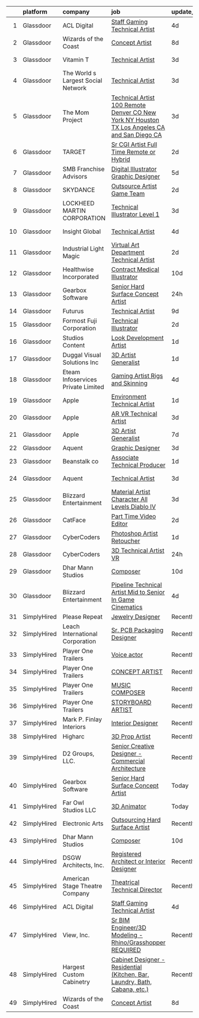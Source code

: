 

|    | platform    | company                            | job                                                                                                                                                                                                                                                                                                                                                                                                                                                                                                                                                                                                                                                                                                                                                                                                                                                                                                                                                                                                                                                                                                                                                                                                                                                                                                                                                                                 | update_time   | location              |
|---:|:------------|:-----------------------------------|:------------------------------------------------------------------------------------------------------------------------------------------------------------------------------------------------------------------------------------------------------------------------------------------------------------------------------------------------------------------------------------------------------------------------------------------------------------------------------------------------------------------------------------------------------------------------------------------------------------------------------------------------------------------------------------------------------------------------------------------------------------------------------------------------------------------------------------------------------------------------------------------------------------------------------------------------------------------------------------------------------------------------------------------------------------------------------------------------------------------------------------------------------------------------------------------------------------------------------------------------------------------------------------------------------------------------------------------------------------------------------------|:--------------|:----------------------|
|  1 | Glassdoor   | ACL Digital                        | [Staff Gaming Technical Artist](https://www.glassdoor.com/partner/jobListing.htm?pos=116&ao=1136043&s=58&guid=00000181e6dcd926a4d9db49e20aebaf&src=GD_JOB_AD&t=SR&vt=w&ea=1&cs=1_076564b6&cb=1657435642517&jobListingId=1007985944453&jrtk=3-0-1g7jdpma9i4mg801-1g7jdpman2271000-29d800fa47da9fc0-)                                                                                                                                                                                                                                                                                                                                                                                                                                                                                                                                                                                                                                                                                                                                                                                                                                                                                                                                                                                                                                                                                 | 4d            | San Diego, CA         |
|  2 | Glassdoor   | Wizards of the Coast               | [Concept Artist](https://www.glassdoor.com/partner/jobListing.htm?pos=130&ao=1136043&s=58&guid=00000181e6dcd926a4d9db49e20aebaf&src=GD_JOB_AD&t=SR&vt=w&ea=1&cs=1_6547caa1&cb=1657435642522&jobListingId=1007977684354&jrtk=3-0-1g7jdpma9i4mg801-1g7jdpman2271000-7ad7a05a92fb6082-)                                                                                                                                                                                                                                                                                                                                                                                                                                                                                                                                                                                                                                                                                                                                                                                                                                                                                                                                                                                                                                                                                                | 8d            | Bellevue, WA          |
|  3 | Glassdoor   | Vitamin T                          | [Technical Artist](https://www.glassdoor.com/partner/jobListing.htm?pos=110&ao=1110586&s=58&guid=00000181e6dcd926a4d9db49e20aebaf&src=GD_JOB_AD&t=SR&vt=w&cs=1_6734d968&cb=1657435642516&jobListingId=1007988098721&cpc=1160948BCBA38B5B&jrtk=3-0-1g7jdpma9i4mg801-1g7jdpman2271000-2b2d0e60afca73cd--6NYlbfkN0DMrcEu7yrtATojKJA7cEzGQ3FdRGWLh0CZQInL4ECGI6k5tN82kdM0cJmh4vC7GgiKy1q_3WkY6rjlaNyM-NFF-LMAwy3JaJF1RGub72pDl2mIPe3VnFjQnN-fePEoO685VwMCQpqIS558ZLLcSJY-3aBIAd5h5SYR4UA-W3wwIbrA6ockno9ovdrfWk04bWtzRZ1IPNnnwtHA7euUKp1O4qiDDPxJ-tj4zLXwIjXqg8nx0aV_NTePmQmt2N0CYPFLMPpuzG7l7J6w8EM1tO4TlWrY8Q-WAe_1MnUVd6t9B4bRJKv_RRXp7xb7goMGlNyIFIqlxnD41s0grz5dy6Orxck2Zg1iyNxLDB92sSApN2iPTiYJIt38IhSBPpu3P4BYd1H1Ugmvy7ZssCHop7KNLVJ1XGByBYbWn658siEXA4B_1fKu_uemQiNPzVi6hb-E_wPDi3HbFlyn4oFzx-21PkrEtCv5dJ4%3D)                                                                                                                                                                                                                                                                                                                                                                                                                                                                                                                                                                | 3d            | Sunnyvale, CA         |
|  4 | Glassdoor   | The World s Largest Social Network | [Technical Artist](https://www.glassdoor.com/partner/jobListing.htm?pos=107&ao=1110586&s=58&guid=00000181e6dcd926a4d9db49e20aebaf&src=GD_JOB_AD&t=SR&vt=w&ea=1&cs=1_1d02d961&cb=1657435642516&jobListingId=1007988214688&cpc=7AD1D84939BBEEF3&jrtk=3-0-1g7jdpma9i4mg801-1g7jdpman2271000-a1a4e404d348c6f7--6NYlbfkN0DSgjPPcnEdvoK3uuxfISLALE6pB1FR7YSHOr_tSg5_QGIhoz_2VqUepdcKLBLI_zQIFmzuBr9mcjXu1U_GqcqSnFLGSfTR5WLUThO9br6SZoCdvmPSI0rthZgVMtUWT4jJHFhHpgjNLss2RlP5qDPR-4G2FcONWnprSe1SvgWyoZBrh6D-oNvMLqe-FkKOkaRwviUgNHjWu7q3Ho7CpQZwCUSOblk8l_r78h3C8BK8ah3Zfj1qxJP2gak4Xb0aqu3jDMZZtnWENx8H1y7pgJhKWx8iMqzpkRy8xonflRX7IN7Qp1FsPDkiADXcVVL9aCwqCMksnjtFydIg3bkMtqtQ9KoJzpvldE2fL4z6dsHFqsf1aU-ejfCasWXffpeiWeo8J8FJWdGnUEyN0nsdSuQH4985cJjpAQh9QSg2_sHIx2ZiDvTo0aQ6qhjiiOjcDk1Gr1Czsgrfi34jtky65ZhOHAv8s7BTRbRyF9J2J1b2yS2PIQYScZn5w0n9bzwDW2KIcsgp15x1LCFZbifjqxBVZm5c6D_P2n3lHTbRtmokQC4kR5d5fI5p7qSQvCdEf8nDEegrt0387GHDI0MisYVi)                                                                                                                                                                                                                                                                                                                                                                                                                                         | 3d            | Sunnyvale, CA         |
|  5 | Glassdoor   | The Mom Project                    | [Technical Artist  100 Remote  Denver  CO  New York  NY  Houston  TX  Los Angeles  CA and San Diego  CA  ](https://www.glassdoor.com/partner/jobListing.htm?pos=105&ao=1110586&s=58&guid=00000181e6dcd926a4d9db49e20aebaf&src=GD_JOB_AD&t=SR&vt=w&cs=1_41b75809&cb=1657435642516&jobListingId=1007987865556&cpc=9952A63AB06E78AD&jrtk=3-0-1g7jdpma9i4mg801-1g7jdpman2271000-e8bab89f955ee75d--6NYlbfkN0BDp_epf89aHDQhKpPegNJQ_ldQpEFZQsM9OcONMGxWx6pU56EKHF58QjVdAUvn2gVWpkrLpX7vbcRQkNV9tOkX76t6RLawuP69hVNiPT-5w9MsammGRc9-rbXIBonHvMcDVeg0HnuwN8fSZJKkkYakTZDfzWFGRI2anTVbvUj690w3nKERSW5T3EP1hhQk322hbCODBlYLDhMuYbrQMGZw2-ZK8S0ez4UNirHua1kPLS8p6tB41xC9ZvtqSa7hfLx5HuoBcQcO05p8YfGL6jGUHSgzl_aIlUJ-dVZj2FiFJZ6Vqzk06x04IJ5I-fca77_V0OfXH-rRXMGSAN-5ytpOzgpsei3bintnGu0-dK9PVZB18iMuX3_ch5HJfhA_1PMhAROq4KdPQ38Bh1p2UNsgiodadBREWxQVOBtQ1aE3vR9TqaZ_SpbpFypdXoNE-JrrskMdtGFI80Ty7qEhyjRlDInu4BR823oWQzE-SWcd89He0DLeJicpn_8WC63ktAcKreVQiuPCFa7zisYmbnaVPqB_S7UFKHoceJBbVVlTXnsEqS_Bd2lE0sSxcecx447kfgHp9huKew%3D%3D)                                                                                                                                                                                                                                                                                                                                                          | 3d            | Remote                |
|  6 | Glassdoor   | TARGET                             | [Sr CGI Artist  Full Time Remote or Hybrid ](https://www.glassdoor.com/partner/jobListing.htm?pos=129&ao=1136043&s=58&guid=00000181e6dcd926a4d9db49e20aebaf&src=GD_JOB_AD&t=SR&vt=w&cs=1_b59e9209&cb=1657435642522&jobListingId=1007989632730&jrtk=3-0-1g7jdpma9i4mg801-1g7jdpman2271000-33ad0675f8881575-)                                                                                                                                                                                                                                                                                                                                                                                                                                                                                                                                                                                                                                                                                                                                                                                                                                                                                                                                                                                                                                                                         | 2d            | Minneapolis, MN       |
|  7 | Glassdoor   | SMB Franchise Advisors             | [Digital Illustrator Graphic Designer](https://www.glassdoor.com/partner/jobListing.htm?pos=123&ao=1136043&s=58&guid=00000181e6dcd926a4d9db49e20aebaf&src=GD_JOB_AD&t=SR&vt=w&ea=1&cs=1_2d27ddb2&cb=1657435642521&jobListingId=1007982450518&jrtk=3-0-1g7jdpma9i4mg801-1g7jdpman2271000-c5add34959eea285-)                                                                                                                                                                                                                                                                                                                                                                                                                                                                                                                                                                                                                                                                                                                                                                                                                                                                                                                                                                                                                                                                          | 5d            | Remote                |
|  8 | Glassdoor   | SKYDANCE                           | [Outsource Artist   Game Team](https://www.glassdoor.com/partner/jobListing.htm?pos=126&ao=1136043&s=58&guid=00000181e6dcd926a4d9db49e20aebaf&src=GD_JOB_AD&t=SR&vt=w&cs=1_d85ac9d6&cb=1657435642522&jobListingId=1007991087825&jrtk=3-0-1g7jdpma9i4mg801-1g7jdpman2271000-cdc457ddb4e10387-)                                                                                                                                                                                                                                                                                                                                                                                                                                                                                                                                                                                                                                                                                                                                                                                                                                                                                                                                                                                                                                                                                       | 2d            | Los Angeles, CA       |
|  9 | Glassdoor   | LOCKHEED MARTIN CORPORATION        | [Technical Illustrator  Level 1 ](https://www.glassdoor.com/partner/jobListing.htm?pos=122&ao=1136043&s=58&guid=00000181e6dcd926a4d9db49e20aebaf&src=GD_JOB_AD&t=SR&vt=w&cs=1_2c9b632a&cb=1657435642518&jobListingId=1007988780027&jrtk=3-0-1g7jdpma9i4mg801-1g7jdpman2271000-628c7059e8481efe-)                                                                                                                                                                                                                                                                                                                                                                                                                                                                                                                                                                                                                                                                                                                                                                                                                                                                                                                                                                                                                                                                                    | 3d            | Fort Worth, TX        |
| 10 | Glassdoor   | Insight Global                     | [Technical Artist](https://www.glassdoor.com/partner/jobListing.htm?pos=111&ao=1110586&s=58&guid=00000181e6dcd926a4d9db49e20aebaf&src=GD_JOB_AD&t=SR&vt=w&cs=1_003cd1ab&cb=1657435642516&jobListingId=1007984955147&cpc=F41FEAB56D215062&jrtk=3-0-1g7jdpma9i4mg801-1g7jdpman2271000-0d47b5b38d625a0b--6NYlbfkN0BKkHZu3wF05EeDimN_p6sYpKCMArvwa95YdH7UpkaBCqc7l59Erwqc4yQsGO85_EKEn558F98MKpWhF08_qWl2RfFStlXRB4NBi_v0j6fHa48csrpDh3xDnKMb1UIJJEwi2MjWYEsdNJ_1wd0-tb-mjDype4XduaJcWaHu59h_vq_iQcRYoMYB0AwwaDpBXH2anQtJuTM3H6g6LBjcSTMVXbZo_SLH0CsTeRjB2kgKDrCip2XAa--Lhm19QfQNQsI8Dfn8P7k9jfE0LOUyzovRjZdgqWLA44DngKdaOb7CYNTGz9UHWwvA0ijjj7THRjlHXllv4zI_vBaEaA4X5hRker5OiLKJcCCQDHcp8PM05n_-S9CkiPHKSTIA9PhCW1RWJoR8txT13Zfi-JSaynmTFFAvq7jEY8V6-9sZwOoF0HoqNvPKpiyQ13EkYV6B31Kd9n7Hi04ZXRglo5SLVVaFsGTrc1K_U5dVS8PjttEBBA%3D%3D)                                                                                                                                                                                                                                                                                                                                                                                                                                                                                                                                                  | 4d            | Menlo Park, CA        |
| 11 | Glassdoor   | Industrial Light   Magic           | [Virtual Art Department Technical Artist](https://www.glassdoor.com/partner/jobListing.htm?pos=120&ao=1136043&s=58&guid=00000181e6dcd926a4d9db49e20aebaf&src=GD_JOB_AD&t=SR&vt=w&cs=1_718beb57&cb=1657435642518&jobListingId=1007989925367&jrtk=3-0-1g7jdpma9i4mg801-1g7jdpman2271000-535a33fae180d7a9-)                                                                                                                                                                                                                                                                                                                                                                                                                                                                                                                                                                                                                                                                                                                                                                                                                                                                                                                                                                                                                                                                            | 2d            | San Francisco, CA     |
| 12 | Glassdoor   | Healthwise  Incorporated           | [Contract Medical Illustrator](https://www.glassdoor.com/partner/jobListing.htm?pos=127&ao=1136043&s=58&guid=00000181e6dcd926a4d9db49e20aebaf&src=GD_JOB_AD&t=SR&vt=w&cs=1_ca36282d&cb=1657435642522&jobListingId=1007971632705&jrtk=3-0-1g7jdpma9i4mg801-1g7jdpman2271000-dbed4dc10ef7ec55-)                                                                                                                                                                                                                                                                                                                                                                                                                                                                                                                                                                                                                                                                                                                                                                                                                                                                                                                                                                                                                                                                                       | 10d           | Remote                |
| 13 | Glassdoor   | Gearbox Software                   | [Senior Hard Surface Concept Artist](https://www.glassdoor.com/partner/jobListing.htm?pos=128&ao=1136043&s=58&guid=00000181e6dcd926a4d9db49e20aebaf&src=GD_JOB_AD&t=SR&vt=w&ea=1&cs=1_9278f517&cb=1657435642522&jobListingId=1007994173113&jrtk=3-0-1g7jdpma9i4mg801-1g7jdpman2271000-23bbf24523861696-)                                                                                                                                                                                                                                                                                                                                                                                                                                                                                                                                                                                                                                                                                                                                                                                                                                                                                                                                                                                                                                                                            | 24h           | Frisco, TX            |
| 14 | Glassdoor   | Futurus                            | [Technical Artist](https://www.glassdoor.com/partner/jobListing.htm?pos=125&ao=1136043&s=58&guid=00000181e6dcd926a4d9db49e20aebaf&src=GD_JOB_AD&t=SR&vt=w&cs=1_4342b5e8&cb=1657435642522&jobListingId=1007975388605&jrtk=3-0-1g7jdpma9i4mg801-1g7jdpman2271000-518fd213d530cf2c-)                                                                                                                                                                                                                                                                                                                                                                                                                                                                                                                                                                                                                                                                                                                                                                                                                                                                                                                                                                                                                                                                                                   | 9d            | Atlanta, GA           |
| 15 | Glassdoor   | Formost Fuji Corporation           | [Technical Illustrator](https://www.glassdoor.com/partner/jobListing.htm?pos=101&ao=1110586&s=58&guid=00000181e6dcd926a4d9db49e20aebaf&src=GD_JOB_AD&t=SR&vt=w&ea=1&cs=1_b0145e10&cb=1657435642516&jobListingId=1007991091859&cpc=39BF0EDDD7C951CC&jrtk=3-0-1g7jdpma9i4mg801-1g7jdpman2271000-be6f43ec227107dc--6NYlbfkN0AO-lx13pzomzdSppJUWL3QXsQT8oyFk4U4LWH8QC50CrDq5yYFSZNdw6XhlElfAiUND0bavzWePFgmziYefkO3atJ_SwK820d2liYcoGKoeeG6kRrT4hBb3RGqlTD8Yef1Rx8AJlRd1KC1C0eqhf8Z2Rk0llX2GwWrVsQeJaCIJkOcHMTDEPiF3u3ygl1CY0J2bl24ymoJnF7kmc5gKhOStog3vc3mg8s1_ZfnM_RI2Z3Rp7darfqi5lo_I6aIv7w5VqUcxIKt8Up99cMoX9C6SGNFdtphzRp7Or0ILxOMCK3g8gSbAbAQjfaBHOnrjRBQW0Mtw-sYz_BXdep-8ikMBPJqqSaGF3hC5Yun9KRslCYR_oZ6F7iLIIfBZy9K1Ec-awiEtK710uGtEMY45HGczifhjvlkWA0pgWPssWvcmDiGL9zx4B3N4Bsyxy2a_tur_sZxyFmsRR7YOPuNO8w8hpNSIiGZX039OXPrNFkazta5HxbYPz2pNIxz9wCGbKQ%3D)                                                                                                                                                                                                                                                                                                                                                                                                                                                                                                                      | 2d            | Woodinville, WA       |
| 16 | Glassdoor   | Studios Content                    | [Look Development Artist](https://www.glassdoor.com/partner/jobListing.htm?pos=124&ao=1136043&s=58&guid=00000181e6dcd926a4d9db49e20aebaf&src=GD_JOB_AD&t=SR&vt=w&cs=1_8dcb0886&cb=1657435642522&jobListingId=1007992753375&jrtk=3-0-1g7jdpma9i4mg801-1g7jdpman2271000-d984a1ac96bddf86-)                                                                                                                                                                                                                                                                                                                                                                                                                                                                                                                                                                                                                                                                                                                                                                                                                                                                                                                                                                                                                                                                                            | 1d            | Burbank, CA           |
| 17 | Glassdoor   | Duggal Visual Solutions  Inc       | [3D Artist  Generalist ](https://www.glassdoor.com/partner/jobListing.htm?pos=102&ao=1110586&s=58&guid=00000181e6dcd926a4d9db49e20aebaf&src=GD_JOB_AD&t=SR&vt=w&ea=1&cs=1_d4776ca4&cb=1657435642516&jobListingId=1007993253040&cpc=F583A5AE0DDDFE3A&jrtk=3-0-1g7jdpma9i4mg801-1g7jdpman2271000-f8c5c17823b204e5--6NYlbfkN0AhPjSs2vo7RLee1_xLIpHd_nFD1kHt2eelnwykkGzonkBtTeKLv8Il_cy6fct9mZu76NhqZI8ImsfvoZqh_yIftBXURjgxHID-nQlXGohxsm98MkbgtWzqRqLVNiefnlI6JCFoG2brzQq4dIhSuvOUmVP0Ej1M6SPY5H994CyiQw8KW5ptrDy9nkS6n9r-ReApooT1V7LrWXVodANmIW32Zz8eKJQIsNeoq2n7r8hQR_nKJUN6W-1sgsB1dQogGhyMTgJhU6kceMCNft02Wb-F6E_s2nXna_HKrPfuZcUB_oHGRbgW8kVCHmeyY0HB_joWD0Pi5RUwT60Pl9DKG2RZ4ps3_eonL2LKO736QtQ81RxnQTPeTEv5_nYr_aZZpzcstPUk4NC9__9GeSIBvRbEZrLvwkrPvcyo2qYfgerscqswrjpJjoNwPQCRwWQ83PwRSQVXt8daT2C9QRXwMdKSgOGPqWutgCO844vSh7xgkie_0NIWfJXuor8PcGuITo4%3D)                                                                                                                                                                                                                                                                                                                                                                                                                                                                                                                     | 1d            | Remote                |
| 18 | Glassdoor   | Eteam Infoservices Private Limited | [Gaming Artist Rigs and Skinning ](https://www.glassdoor.com/partner/jobListing.htm?pos=115&ao=1110586&s=58&guid=00000181e6dcd926a4d9db49e20aebaf&src=GD_JOB_AD&t=SR&vt=w&ea=1&cs=1_9a9461eb&cb=1657435642517&jobListingId=1007985702247&cpc=9908D8D4413DBB8A&jrtk=3-0-1g7jdpma9i4mg801-1g7jdpman2271000-0446465550e55cbd--6NYlbfkN0Dh7uhyTJ7ceVX9cxrhRzkf3V-ashF7vV1FDMtoY4ul7WmHnca46Sdb1uL5D_1w7ub67RTkJHsD-kb6Yd1DQurbQnkcXPgFaaW1sINN1ZkHhVeFO-rZGZbgEdJoioXIoyVomiCtZgAx_muNNnm6cvEwY_znyqSg6HZtgMF9f_hQtVe_n8Oqgt2VYRZ-EHiSEHvAgz2ybPOopITcvFPaTNV8GpdAVBjsSbTvNrNMXz7BbnKz5guZesak2URDPcFS1MpKikfLPZiQIP-GrZlucsdTtwDzLcARzeKDJI6JJ_M__-tp4Y6sQ_osqTUJGJwkzqswyPm5AuvMcE32KxS7QQ7LJzv45EFRJh6qiALTTrdWsbHZq_c75ohKL-oSM-mWQGTQ37XQTCw64vkBV5jPZ1sCJn3zpJsl4k2l17c0RVYReSXn6RQBJMg6UnrbOBccqUCsllVLjqzFD6hfNn7vW7Ddu9_VifncxGoCevsiSiNyuBqJ6wQ87A2a-468uT5c0Nl01RJB3lE1Q_KglMihMY4u)                                                                                                                                                                                                                                                                                                                                                                                                                                                                                         | 4d            | Remote                |
| 19 | Glassdoor   | Apple                              | [Environment Technical Artist](https://www.glassdoor.com/partner/jobListing.htm?pos=103&ao=1110586&s=58&guid=00000181e6dcd926a4d9db49e20aebaf&src=GD_JOB_AD&t=SR&vt=w&cs=1_b587b683&cb=1657435642515&jobListingId=1007993991310&cpc=334ABAF5D42DC775&jrtk=3-0-1g7jdpma9i4mg801-1g7jdpman2271000-fcf15d6e75ddb4fb--6NYlbfkN0BvKrLyj5gPmtZO9T8euul8TCxuuKNOtzRJOomxnwSEodTz2Bc-sPZl5OJ9R4TJsNcmDZ0l2LB6DrSnwurn1K0vJ4iTjl9QW1JhBWTF0sXP1R9ts6Ae-JoDFyTmVPZfYj5lbR6qxK1JlFKY1Gwlbcyi0vLO8WwnTX4dOHZ3APzh0jZ3Pbsrn4Sf2pDZr-tOp7M3us1aocG8NUC5OUlVUNEHY7bro8apuC2Kej1i6yP1QRliCMuD1IF4y6jEocXhYzZgvZldZovMYhUV07ELkrnpMiSIYN_a3GnjkuCdW7QoNJaJvwI3ZJu83iaeLmCyk4_phyRa8S9ToVQQXgexImZZmXNPW1D-iOH358Y_21rnb2i5PteCy2de2gSfoIPnyGQZ1UdWVMmj7AUDVwf6xKZYV0GUEb898SxqGbUuaZ3iCkp-zLHFgrFztdsgHzdF-ZdGniIS8Oi6WBAqvQZZzTjA8Pkx_D9vMnBrYtDtgN7aI3AWeiCkgf3HbjCMcQdD5wWDjDGAzwy4m6ft8bYoY0ERy6k8Pwxxcmz5D721oF5W6IkuNB86f4M0td_FDtZMYpOC3P4Iuor_M2Oagrbg-5yLMn21kJcKJTr_CErIu0XOB70KdfywRL270X-kAajEKlWZPuC3ClXC67qsrdacv5pGtARXryZw_sHKTGvHBS6HzFRTOOjBzrjTcNy6SPxrkt6AkLk0_XrxbEH4d73MR7g4Y1LcDax-l75djUU3KUwvZ9VW9NpXFfcxcT1-d37YDe8WInqAtamITkO57sDEhU70UDo2pqY_aMERFbQhvPOaG0nrg6X0u5PXAkI3fAcG3d8QRJe2QYcJNdNwMxmNutTCG6XPH8SX-Xp2cLAMhwNNY5WU9gkwhgTUlQ-bUQL-4mEm8uy_e1Wc7KFUHlme6w2fvDmxFPVWAlNbiqn2-DYWEZxVi7bEFuA1fgbap6ibVklj2EXT-9xsRw%3D%3D)                                      | 1d            | Culver City, CA       |
| 20 | Glassdoor   | Apple                              | [AR VR Technical Artist](https://www.glassdoor.com/partner/jobListing.htm?pos=104&ao=1110586&s=58&guid=00000181e6dcd926a4d9db49e20aebaf&src=GD_JOB_AD&t=SR&vt=w&cs=1_f20ba262&cb=1657435642515&jobListingId=1007988605059&cpc=AC285F3A3ECA6BB0&jrtk=3-0-1g7jdpma9i4mg801-1g7jdpman2271000-9feff9323e344f90--6NYlbfkN0BvKrLyj5gPmtZO9T8euul8TCxuuKNOtzRJOomxnwSEodTz2Bc-sPZlt2Zgji_QUXHm5gyoIT_Mzgf9NN-RocgMMTGC6zbdmofl4nPmT6-6rT4MBHRKw9tcVAKZ7eCk9OJc8ML9i3q-_TKT9QiBsttnhRVBZ_MxB0_scEhOJNNfMvUDZY2hRjeSTM18pwBanlCO4KxNBrV8XNYKMuzh8v17l8wL5G2iPGQBCYuuEO2fOxm5rut_GKPqhxfrfUO1F0UPWXGJtMBm_je2Fgp8GGXJse8x3DcMfzm27BPBsMztgtpZv1tk0wW0DOcO4J7ZwYOUiDU_FUrvMNxL88LslplE5_46PQrheRo3Rnh3L20O8BKwUg3KcynmQXYitIm9KIg7W8Adk2bfe9mcW9Quk7npRjFYyz3Ji0ZLX0D138WXXqJ-Dvj-hxbU_XFgaHUZi9viSXKh4L90JxSm3kF1tYpQEv3hiMWeUqjr3ZI2jDmczlV9WelszqlIro_u1QwPlasB7IopWEsEKQWLnW_tEpa-tg0TsuOfulnOIi-B01_QY9yiZbUwKbZkRLWSoXic9Jsmy0aARkQDRNKOVjxZ-jX6harSjsT_2i8UyWf53x8qThdU6B2b7pd4rmpNW64BkwZnZr5NOJSBqY8ALhZurr6C_5SwqvEsDIHIzOiLnpHHommLkeFwBel0aL8TvOPRsxZfQbj8azG9OtDT-izAoMtj2LJn6yFyF9y8xRZ0A2qVLy8DpGD4ET9CQU8YoCHQSTR3Q1THiJtpmKVEsVB72TT-8ehOdgrU0r-F5YiGSkqJusa3aPKTifQEtlt9849UnglC79mqBBooKHyFYK3ir6ASP82jfuP5xq_eojV2hRbdlykZpPgPDsG7_gUT3h_p5N5SJAxtsHSFuYol7y1QSgvOaM2hGPY5kB5hSB2CQ6mwneBRvrFwtvPXwh3OwVIQaN5tCX2czZwZVQ%3D%3D)                                            | 3d            | Cupertino, CA         |
| 21 | Glassdoor   | Apple                              | [3D Artist Generalist](https://www.glassdoor.com/partner/jobListing.htm?pos=108&ao=1110586&s=58&guid=00000181e6dcd926a4d9db49e20aebaf&src=GD_JOB_AD&t=SR&vt=w&cs=1_0971710f&cb=1657435642516&jobListingId=1007978835166&cpc=8795CF9063CD573D&jrtk=3-0-1g7jdpma9i4mg801-1g7jdpman2271000-dd83f23249e676b9--6NYlbfkN0BvKrLyj5gPmtZO9T8euul8TCxuuKNOtzRJOomxnwSEodTz2Bc-sPZlt2Zgji_QUXFzs3_OXxsWzs7YIt3ioflpzSAAF4rgqonoVe2LKgpjiPjYURdhBb_oyTcdTmpPA12ssH1CfLRJ2WnXk-7NDdzo3WWgza_L42_8hKnl2_nhWIPKOKpuZt2WIq5sYBXBS3caf-MZTy5-E5FAXP1TouR4lkYSI-NbIYEzTiM4kAJhamZ5RaFRuxqv14HO-LNc324tVyHQ67iJXdvY5IVCbIlUk_qeeyUHjxKkdygaus_1t12Kriefn81LIUDyq_TmVFG6U-QPLhP2jv2DW9I2XcTQA7cTL54elmJg11RESoFmuyW3hrBRL-lshoDIIpjSCl_1wKA08vDDnG09wntB8pAxbrBVnz7Qzbr8Mz5tbyLeNzpnLtzN6aWBd2doFuQbfZv41jCFiD1Lx5IT_HAUFnwyW7oQQWGdy6Xn4Unx3Zg2AeKyo6fcO4eDGqYSmF8oLXc3qmp92Nynofg7HFb8v8pL6rfPndKFWwlfaGaPsVGZoQKAtR7V1ilYYwave9edoev3lTCVX7HmfBRH6mpUYKUmUBpQFIK4CG2B3o-OFzkCYsnJFUjrHTiQRCbbkELYmiGaYCMgGnllbcZVCg8Hd8SyMMhtV4aIsu0ZN43_EvF1nDzbwXLGFVC-0SjejDGsTEMI_ewTe9AXJCH7KlrxYDHtKrvqSXkOFCZLBc47TQBRS1USyx6fvXC9vdjc95rgN29dYWcrf1j_xl5DgmobS4euoNE6T4YC_7v88dGPVz3Ex9vlzRPzrIxUlGAWc2z-j1GpICO91ZBuC-6RbgOELaMs7jtxMe6tHFUATt2Jlz2FFcLIadsJzCzZDUudYui-vPpMuBHWKkQ6wxkO56WFESc9TuxSQXaR1apTBOmN7mfVNyPd93TGai2q5dfLNki4elo%3D)                                                            | 7d            | Cupertino, CA         |
| 22 | Glassdoor   | Aquent                             | [Graphic Designer](https://www.glassdoor.com/partner/jobListing.htm?pos=113&ao=1110586&s=58&guid=00000181e6dcd926a4d9db49e20aebaf&src=GD_JOB_AD&t=SR&vt=w&cs=1_a62bd615&cb=1657435642517&jobListingId=1007988996665&cpc=A65DF3A704A48F9B&jrtk=3-0-1g7jdpma9i4mg801-1g7jdpman2271000-d52aca7df62de0a8--6NYlbfkN0DMrcEu7yrtATojKJA7cEzGQ3FdRGWLh0CZQInL4ECGI9gD0Wolx9R2v-Aex0-GK042anucAX0UHAFAOZzfrb71RaUo5kU5NRbNy-NsEMl1LCrzajUtzA10UAE84u9e-MwLM1_TYh0_bh1m7rzdxuUI1PJE0uGSyUy0yJb0OhvDaa-a4ZU8eCxxKVnxmYOyqOMshuv39Rcp8NhKCAn5JbPtXPS46n-bsUSTOqux3x3tOX2WRQMqwrLmrKOMPuXFddBekKOb6SekfHEUNzIpYSsOEY8tk0mZnygy2H7mDRgcxfkSUBWqrS8X1uzvdLvolSqM8OPnGikgij8Gz4JJBej1SPjK-5y9TKMz2VoqFdFYYW2HoKV78A3wYT6hBC3La2sQHzzEyRl7-A56sRHbOwVWKWTYj_owAMK-6dMBp7uCW8sv8fLxvnVzIWAwD1JTTPbEcUUoAvhb9g%3D%3D)                                                                                                                                                                                                                                                                                                                                                                                                                                                                                                                                                                                  | 3d            | Atlanta, GA           |
| 23 | Glassdoor   | Beanstalk co                       | [Associate Technical Producer](https://www.glassdoor.com/partner/jobListing.htm?pos=106&ao=1110586&s=58&guid=00000181e6dcd926a4d9db49e20aebaf&src=GD_JOB_AD&t=SR&vt=w&ea=1&cs=1_b05b0d7e&cb=1657435642516&jobListingId=1007993269645&cpc=F17331D9BECC482A&jrtk=3-0-1g7jdpma9i4mg801-1g7jdpman2271000-551491fbcef1d8e4--6NYlbfkN0D4nuovUOU2dPryPr7-xanE7ZFWASvaSyNm3BqXIbrO0tXTBO69MzMFvYIyQ63zXfXy-aVDgzQ9M-ePciMJEQHK3LC6YK8ObdjZVng3UXp57u7vx4YNpbT4ZSTWAqst3zTGnScCrcvBwHcck2Zi-ZTnvKtjzWLN4PVkOshtLXHqO56_vmKSJahWCuTQvnMWXbdF7JRjCRs8uBG31WUQWvAvonLG6tRWzyiSJtz4BFqlmxyPs4LqdMzhMLLYf_KF3Lror-UjUaNnmRALlaEUgWvam1PAnCrVw58YXrMJJ-3HNJVkKCOYCWLWem9eXKz1mv8yBy0aebx0isHvuBlztGlPdCfjh7484lVL9sHP1pA7uOXfjj8MJJc7fBtUJY_M4F1Q2QtvGUmV447mlfwXgz3DazVIgbiPRlHDdtXf5cAFtS32RH-lxv3GuepCy5MUc6wkcvdrdQ6ZBc3v2b4iZNnkFBewPmrB1s-iZNirJvRmMRUEeSxrhNyaC9T_jQLsk3A5CYxzfSEzBQ%3D%3D)                                                                                                                                                                                                                                                                                                                                                                                                                                                                                                 | 1d            | Remote                |
| 24 | Glassdoor   | Aquent                             | [Technical Artist](https://www.glassdoor.com/partner/jobListing.htm?pos=109&ao=1110586&s=58&guid=00000181e6dcd926a4d9db49e20aebaf&src=GD_JOB_AD&t=SR&vt=w&cs=1_ba7298db&cb=1657435642516&jobListingId=1007987529256&cpc=82B3195DA92CAF92&jrtk=3-0-1g7jdpma9i4mg801-1g7jdpman2271000-0f80ce9de65ae140--6NYlbfkN0DMrcEu7yrtATojKJA7cEzGQ3FdRGWLh0CZQInL4ECGI9gD0Wolx9R2v-Aex0-GK06FwClXS21Zeo-jUYyPMhNF8AfWcWf9-vdKsC-nJ5kZtI18OgUyh8ClzkWlD743XY0hWpKEYLEV2ixJ6py4X1HGlX7qQYN53uIYP-Rz3Kvnmd081VNrU3Our5j_P7p04eAoMtJATeUuurTGS6jyYlPsHUdGZFmhxLK3nWIX96KVRc4cqnYtqBZXkUHBvZSxycE6zY4hNearWWylNdTN5_5giG8gEpYjAtxBT6J9e-EFvxiXhjytzJGhSLX8XPJXdduaCA4PTqE7mCa-T2ZmVMC7TjQ56gfN1IKlL947kaPanODYvr2CjZdgh9PXyKRw8SC3uKRVchnsfUFxLZgaTnw6oiB0vUbwaDsGv-lAZnl-3VAx7aNS6fDM16qz-eXbLXSTH9tCf5RD4A%3D%3D)                                                                                                                                                                                                                                                                                                                                                                                                                                                                                                                                                                                  | 3d            | Sunnyvale, CA         |
| 25 | Glassdoor   | Blizzard Entertainment             | [Material Artist Character  All Levels    Diablo IV](https://www.glassdoor.com/partner/jobListing.htm?pos=118&ao=1136043&s=58&guid=00000181e6dcd926a4d9db49e20aebaf&src=GD_JOB_AD&t=SR&vt=w&cs=1_0a2d3ea4&cb=1657435642517&jobListingId=1007988582188&jrtk=3-0-1g7jdpma9i4mg801-1g7jdpman2271000-4a9021b14aacfe20-)                                                                                                                                                                                                                                                                                                                                                                                                                                                                                                                                                                                                                                                                                                                                                                                                                                                                                                                                                                                                                                                                 | 3d            | Irvine, CA            |
| 26 | Glassdoor   | CatFace                            | [Part Time Video Editor](https://www.glassdoor.com/partner/jobListing.htm?pos=121&ao=1136043&s=58&guid=00000181e6dcd926a4d9db49e20aebaf&src=GD_JOB_AD&t=SR&vt=w&ea=1&cs=1_4e49738e&cb=1657435642518&jobListingId=1007990425921&jrtk=3-0-1g7jdpma9i4mg801-1g7jdpman2271000-14c7bd06b55cd116-)                                                                                                                                                                                                                                                                                                                                                                                                                                                                                                                                                                                                                                                                                                                                                                                                                                                                                                                                                                                                                                                                                        | 2d            | Remote                |
| 27 | Glassdoor   | CyberCoders                        | [Photoshop Artist   Retoucher](https://www.glassdoor.com/partner/jobListing.htm?pos=112&ao=1110586&s=58&guid=00000181e6dcd926a4d9db49e20aebaf&src=GD_JOB_AD&t=SR&vt=w&ea=1&cs=1_10e7b83b&cb=1657435642517&jobListingId=1007992242406&cpc=FA84DF7EA1EC2398&jrtk=3-0-1g7jdpma9i4mg801-1g7jdpman2271000-23b0c8b7ea3a41ef--6NYlbfkN0CpFJQzrgRR8WqXWK1qKKEqALWJw739KlKqr2H-MSI4eoBlI4EFrmor2FYZMP3muM3Om8NqMvW0irmlJvwm7jEzM6jGysSe5QBAlw4XaPQ6Yhujbmsjzn1mMYG3DG-8CW9rZNtJwiSgMfIr07TUjVGce20m1omxyykzy2cm1v_uYth50p9WhtYwLi7Z1othXwXRK1U07xTbCUg6cV3qHvTy6F_JmRJb10hVT4GTopeI65l1iz7Jf6EMggWRdk_vyUO-V7MS4G4NoZhpmuN-xzDDCERJqLYvLOaKXG6guLLIptzEocUNOqx04xo7HA7Z_Wd3w0VjmIBLswlbBwTUrqJE7tHbeKvrz9jefSfsb3eViE14WUY6nh_QWopR6oGaOU0R8cXhHzsJLynXy7Peju1iqGAa7Zv_PgKmPjMhOqLQI-2BImD9mqaobLOweUnyWnivYgmV7aRtoyrT8-4tkhxS91E8o5iL1p1me9aEriXKtWK3DzfDnSPyGJd44mswl_fqmPb4Vo79VTLU0kT8__e4rZPvJ25dIg3QpKnKjRiUSLAJOTp3UkHZmDLiey8HdSpJW_p7mIUKg1u0TSks80cI4AiPAQZ7m6ilopZpuVH02eUpbaEMtSkjQq1Y4OIj6fL2BpxQ6zUbdEvVxfmYeFF1USoWHYhM9xXI810HTyzufKE6iovuJIB9nUXPc6NjIPKT78IX6lF960NkvQWkRzTnYPWIqalvHvQTOdeQe00BWXDOXBWX0IIWemQsOuAVTOsdxZ-sG66Qz-mUApPP23VA_1A9BpUvSuSxE0-30hUcL1A9LBUV94euNeZFdzebBsFNyMd2ThEqGh3py5tAwiwvhvTEe9U5Z73Zzev6FOR56UlbtgG8eEx1psZttE2fqC70E6b3KYo506qlu-jkLefQLaPvnAa9N1htAeyAhdWrdnU3DR-1zKW8EhG-21ErVbB6rY8LuCRFjC_cjYL0jWaTak47yNs-hJ8%3D)               | 1d            | Reston, VA            |
| 28 | Glassdoor   | CyberCoders                        | [3D Technical Artist  VR ](https://www.glassdoor.com/partner/jobListing.htm?pos=114&ao=1110586&s=58&guid=00000181e6dcd926a4d9db49e20aebaf&src=GD_JOB_AD&t=SR&vt=w&ea=1&cs=1_45a7aee5&cb=1657435642517&jobListingId=1007994356771&cpc=32EE424DE2B657EB&jrtk=3-0-1g7jdpma9i4mg801-1g7jdpman2271000-81909a56da560e1a--6NYlbfkN0CpFJQzrgRR8WqXWK1qKKEqALWJw739KlKqr2H-MSI4eoBlI4EFrmor2FYZMP3muM12TYa1eX62swvXEeq4nrrl_O48pUSHCzMWorBrUHdO3dmXeBwNPvP1YCeUluWuCkOJLYQ1GkfuaYcxlurM4I7ZVAHQdtntRuelsu4Ey0_roQmnblgmpEEuldlhJZxn5J7yfH3hL_2Kuf-9xEFBilHIiIJx7u1RZNUDVJGKpk2_7RKwnnsnCvtgoRfmSSSAEJNLss6zlJEzRTLMTyLwNFbjgCBxhHCjT7qvzuLR9iMrkUIY5ksGQ0aHWuxVQXyQa5w2PflADQXxgMWa6HNlhGc9Z3AZ3FHoylUDnFIoAR6f-43ETup5QG1xIoGrl7WkF9C8YH-zJJAKSzGjjJC46yjjS3BSbFzXoyH8FPXftIEx0A68RpBpGPOsZ1-mZa6bAmN_oitK7lNjSVJ6EV2k_i_4gbPhWIEnyJHdLTap6dvd_la4_Qj3K7kosAzc9pNeH0eI97QppoXPcFu_KuXiI9FMF3JjVYLVKIDccg-4eJDvYN7A3sIyF4ywViiRINxAcFD_GMIrmB1o3PWDMDDRy-P3LGJLe5VUnaFmb86kflIFQDSOXbzUkDh21WCJq4vd3HjwQHxHC4wufqjh0rV802JQRfkkUso-ss5K6vDMCCSn6JtoawL_iJVmXyHWe2HcO6wnrFLVYY9Xbo8w5Wmvb4moWBDBaWktCN3rlCjMblTTUC-jT3DrcL-tM2N7dEWeaLxNo2_-CDlfOz_aW8hnYcOTR34CqZdvx195uo8QSAM9qilmqJofdYZZI5frQ2uSuk1er3zNJ-ckmkr8dsOSTHOQhH1euXjSS1_ScrEr3A3kTJ0h7_VybgvaXiL38v7-krhXHLUhGG7itT_KQN9HU3aCQZbcAkOhq9X25Rv9eZ1IZupZxgqUyBimsiJYUP8ADkA1w47HEwUimQgB89tbzDxlrGnroVdIdzokpb071ui_xaYVoAL2wLMu) | 24h           | Venice, CA            |
| 29 | Glassdoor   | Dhar Mann Studios                  | [Composer](https://www.glassdoor.com/partner/jobListing.htm?pos=117&ao=1136043&s=58&guid=00000181e6dcd926a4d9db49e20aebaf&src=GD_JOB_AD&t=SR&vt=w&ea=1&cs=1_5f07469e&cb=1657435642517&jobListingId=1007971869740&jrtk=3-0-1g7jdpma9i4mg801-1g7jdpman2271000-4e0c58991d619f0e-)                                                                                                                                                                                                                                                                                                                                                                                                                                                                                                                                                                                                                                                                                                                                                                                                                                                                                                                                                                                                                                                                                                      | 10d           | Burbank, CA           |
| 30 | Glassdoor   | Blizzard Entertainment             | [Pipeline Technical Artist  Mid to Senior   In Game Cinematics](https://www.glassdoor.com/partner/jobListing.htm?pos=119&ao=1136043&s=58&guid=00000181e6dcd926a4d9db49e20aebaf&src=GD_JOB_AD&t=SR&vt=w&cs=1_de858003&cb=1657435642517&jobListingId=1007986128885&jrtk=3-0-1g7jdpma9i4mg801-1g7jdpman2271000-0b99936f74099484-)                                                                                                                                                                                                                                                                                                                                                                                                                                                                                                                                                                                                                                                                                                                                                                                                                                                                                                                                                                                                                                                      | 4d            | Irvine, CA            |
| 31 | SimplyHired | Please Repeat                      | [Jewelry Designer](https://www.simplyhired.com/job/eqZCp6OfNkzHjWHDgEBQI63qXFou3CrkdCXbqkZ5LvGMGU5X4HWy4Q?q=technical+artist)                                                                                                                                                                                                                                                                                                                                                                                                                                                                                                                                                                                                                                                                                                                                                                                                                                                                                                                                                                                                                                                                                                                                                                                                                                                       | Recently      | Sunrise, FL           |
| 32 | SimplyHired | Leach International Corporation    | [Sr. PCB Packaging Designer](https://www.simplyhired.com/job/CY_L3ifU6jHJIruCEt2By_gDJBLASOEM4rp4V4wOYWCvOYRfJANygg?q=technical+artist)                                                                                                                                                                                                                                                                                                                                                                                                                                                                                                                                                                                                                                                                                                                                                                                                                                                                                                                                                                                                                                                                                                                                                                                                                                             | Recently      | Buena Park, CA        |
| 33 | SimplyHired | Player One Trailers                | [Voice actor](https://www.simplyhired.com/job/spDD-EJ3TjYBjE8eMRZ9eEmKaVlWQD6z3yRQeU5qhxOkgExTKczNWQ?q=technical+artist)                                                                                                                                                                                                                                                                                                                                                                                                                                                                                                                                                                                                                                                                                                                                                                                                                                                                                                                                                                                                                                                                                                                                                                                                                                                            | Recently      | Bellingham, WA        |
| 34 | SimplyHired | Player One Trailers                | [CONCEPT ARTIST](https://www.simplyhired.com/job/NHSymmraphyw8uHdSkV5Et_VVAdt0q4UIaYh_zD91KukT2nlM8P-Uw?q=technical+artist)                                                                                                                                                                                                                                                                                                                                                                                                                                                                                                                                                                                                                                                                                                                                                                                                                                                                                                                                                                                                                                                                                                                                                                                                                                                         | Recently      | Bellingham, WA        |
| 35 | SimplyHired | Player One Trailers                | [MUSIC COMPOSER](https://www.simplyhired.com/job/Q15JfoKbrkv-b2B-w2mK05CTMp4EFK54X0BEOiWYbh53jaGHY360RA?q=technical+artist)                                                                                                                                                                                                                                                                                                                                                                                                                                                                                                                                                                                                                                                                                                                                                                                                                                                                                                                                                                                                                                                                                                                                                                                                                                                         | Recently      | Bellingham, WA        |
| 36 | SimplyHired | Player One Trailers                | [STORYBOARD ARTIST](https://www.simplyhired.com/job/WsM3HESh11erc7gbrwmB9wOuLc4G8EpuzkIDIBZRmQv2tJ5MIdyzZQ?q=technical+artist)                                                                                                                                                                                                                                                                                                                                                                                                                                                                                                                                                                                                                                                                                                                                                                                                                                                                                                                                                                                                                                                                                                                                                                                                                                                      | Recently      | Bellingham, WA        |
| 37 | SimplyHired | Mark P. Finlay Interiors           | [Interior Designer](https://www.simplyhired.com/job/ACgOSNiid54dHRncHMCwghe-aS3BcO9vqWd8eYePE-qHsahtdA-t3g?q=technical+artist)                                                                                                                                                                                                                                                                                                                                                                                                                                                                                                                                                                                                                                                                                                                                                                                                                                                                                                                                                                                                                                                                                                                                                                                                                                                      | Recently      | Southport, CT         |
| 38 | SimplyHired | Higharc                            | [3D Prop Artist](https://www.simplyhired.com/job/2hWZmhNdJcZ4fP95gMDCgSCok6Ej5-cSQZmp0SVIeGlr0-ONZVaJLg?q=technical+artist)                                                                                                                                                                                                                                                                                                                                                                                                                                                                                                                                                                                                                                                                                                                                                                                                                                                                                                                                                                                                                                                                                                                                                                                                                                                         | Recently      | Remote                |
| 39 | SimplyHired | D2 Groups, LLC.                    | [Senior Creative Designer - Commercial Architecture](https://www.simplyhired.com/job/Yzphuvu4v4KIeGAg97r-GC4K2aaGuq7WuIAfSSpOBYl9P_dmzDtnLw?q=technical+artist)                                                                                                                                                                                                                                                                                                                                                                                                                                                                                                                                                                                                                                                                                                                                                                                                                                                                                                                                                                                                                                                                                                                                                                                                                     | Recently      | King of Prussia, PA   |
| 40 | SimplyHired | Gearbox Software                   | [Senior Hard Surface Concept Artist](https://www.simplyhired.com/job/PYoHgHuQI0e7xGWc3-3v8iCBS1pq5b7vP83a45ZXpmdi2Mho7lOJxg?q=technical+artist)                                                                                                                                                                                                                                                                                                                                                                                                                                                                                                                                                                                                                                                                                                                                                                                                                                                                                                                                                                                                                                                                                                                                                                                                                                     | Today         | Frisco, TX            |
| 41 | SimplyHired | Far Owl Studios LLC                | [3D Animator](https://www.simplyhired.com/job/mszBD3kdYVGc-OLKUpRQg9y40u06dqjRvveo5imJ3wAFawNWT49XFg?q=technical+artist)                                                                                                                                                                                                                                                                                                                                                                                                                                                                                                                                                                                                                                                                                                                                                                                                                                                                                                                                                                                                                                                                                                                                                                                                                                                            | Today         | Remote                |
| 42 | SimplyHired | Electronic Arts                    | [Outsourcing Hard Surface Artist](https://www.simplyhired.com/job/RmQuzXa51WP0kFupLKQtXNwsdjC3JWQW3KW6lm6ltaLNdzhrZ95i3w?q=technical+artist)                                                                                                                                                                                                                                                                                                                                                                                                                                                                                                                                                                                                                                                                                                                                                                                                                                                                                                                                                                                                                                                                                                                                                                                                                                        | Recently      | Marina del Rey, CA    |
| 43 | SimplyHired | Dhar Mann Studios                  | [Composer](https://www.simplyhired.com/job/ZB_CaDWShcP3YG5ieYwZ6V9PCkGln389G2Qs6kl93PpbThhAYaRPFQ?q=technical+artist)                                                                                                                                                                                                                                                                                                                                                                                                                                                                                                                                                                                                                                                                                                                                                                                                                                                                                                                                                                                                                                                                                                                                                                                                                                                               | 10d           | Burbank, CA           |
| 44 | SimplyHired | DSGW Architects, Inc.              | [Registered Architect or Interior Designer](https://www.simplyhired.com/job/zhDBR90v1tL0BYtP-qYay76bxoCjnW4YC1NEmtPQvMFPKYcPwL6Hgg?q=technical+artist)                                                                                                                                                                                                                                                                                                                                                                                                                                                                                                                                                                                                                                                                                                                                                                                                                                                                                                                                                                                                                                                                                                                                                                                                                              | Recently      | Minnesota             |
| 45 | SimplyHired | American Stage Theatre Company     | [Theatrical Technical Director](https://www.simplyhired.com/job/2zONV2Ez58OOf4ANBXBafqWCXem7d1n8IpMnfkLli7xthWfXG4XWRw?q=technical+artist)                                                                                                                                                                                                                                                                                                                                                                                                                                                                                                                                                                                                                                                                                                                                                                                                                                                                                                                                                                                                                                                                                                                                                                                                                                          | Recently      | Saint Petersburg, FL  |
| 46 | SimplyHired | ACL Digital                        | [Staff Gaming Technical Artist](https://www.simplyhired.com/job/RBbL5EafpRR7DqoIe6jqMZZJklv4YBR916eck9WUdk3ME-aXYUgDZQ?q=technical+artist)                                                                                                                                                                                                                                                                                                                                                                                                                                                                                                                                                                                                                                                                                                                                                                                                                                                                                                                                                                                                                                                                                                                                                                                                                                          | 4d            | San Diego, CA         |
| 47 | SimplyHired | View, Inc.                         | [Sr BIM Engineer/3D Modeling - Rhino/Grasshopper REQUIRED](https://www.simplyhired.com/job/r-EMDI_VtGPS56wqXDwIvVVf9Wc0_fV24JlkHogXp_SHsFRKSxtw7Q?q=technical+artist)                                                                                                                                                                                                                                                                                                                                                                                                                                                                                                                                                                                                                                                                                                                                                                                                                                                                                                                                                                                                                                                                                                                                                                                                               | Recently      | Milpitas, CA          |
| 48 | SimplyHired | Hargest Custom Cabinetry           | [Cabinet Designer - Residential (Kitchen, Bar, Laundry, Bath, Cabana, etc.)](https://www.simplyhired.com/job/eqrMA3UfNogcdBAaE0p_d3QqCc7UzNbwjeG0yjY7lLILwYbdu_9WtA?q=technical+artist)                                                                                                                                                                                                                                                                                                                                                                                                                                                                                                                                                                                                                                                                                                                                                                                                                                                                                                                                                                                                                                                                                                                                                                                             | Recently      | Cumberland County, NJ |
| 49 | SimplyHired | Wizards of the Coast               | [Concept Artist](https://www.simplyhired.com/job/SjBy94XLfKSxTwcGCahgwVIgrHuwesBu7OeojswSGXPBUuUrIw-Qug?q=technical+artist)                                                                                                                                                                                                                                                                                                                                                                                                                                                                                                                                                                                                                                                                                                                                                                                                                                                                                                                                                                                                                                                                                                                                                                                                                                                         | 8d            | Bellevue, WA          |